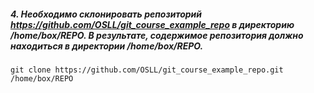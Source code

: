 ##### 4. Необходимо склонировать репозиторий https://github.com/OSLL/git_course_example_repo в директорию /home/box/REPO. В результате, содержимое репозитория должно находиться в директории /home/box/REPO.
```git
git clone https://github.com/OSLL/git_course_example_repo.git /home/box/REPO
```
